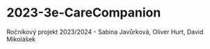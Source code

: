 # 2023-3e-CareCompanion
Ročníkový projekt 2023/2024 - Sabina Javůrková, Oliver Hurt, David Mikolášek
